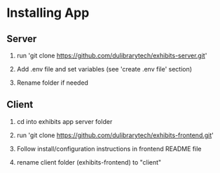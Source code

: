 # Installing App

## Server

1. run 'git clone https://github.com/dulibrarytech/exhibits-server.git'

2. Add .env file and set variables (see 'create .env file' section)

3. Rename folder if needed

## Client

1. cd into exhibits app server folder

2. run 'git clone https://github.com/dulibrarytech/exhibits-frontend.git'

3. Follow install/configuration instructions in frontend README file

4. rename client folder (exhibits-frontend) to "client"








